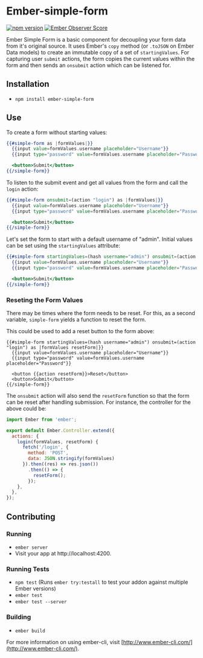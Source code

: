 # Ember-simple-form

[![npm version](https://badge.fury.io/js/ember-simple-form.svg)](http://badge.fury.io/js/ember-simple-form)
[![Ember Observer Score](http://emberobserver.com/badges/ember-simple-form.svg)](http://emberobserver.com/addons/ember-simple-form)

Ember Simple Form is a basic component for decoupling your form data from it's original source.
It uses Ember's `copy` method (or `.toJSON` on Ember Data models) to create an immutable copy of a set of `startingValues`.
For capturing user `submit` actions, the form copies the current values within the form and then sends an `onsubmit` action which can be listened for.

## Installation

* `npm install ember-simple-form`

## Use

To create a form without starting values:

```hbs
{{#simple-form as |formValues|}}
  {{input value=formValues.username placeholder="Username"}}
  {{input type="password" value=formValues.username placeholder="Password"}}

  <button>Submit</button>
{{/simple-form}}
```

To listen to the submit event and get all values from the form and call the `login` action:

```hbs
{{#simple-form onsubmit=(action "login") as |formValues|}}
  {{input value=formValues.username placeholder="Username"}}
  {{input type="password" value=formValues.username placeholder="Password"}}

  <button>Submit</button>
{{/simple-form}}
```

Let's set the form to start with a default username of "admin".
Initial values can be set using the `startingValues` attribute:

```hbs
{{#simple-form startingValues=(hash username="admin") onsubmit=(action "login") as |formValues|}}
  {{input value=formValues.username placeholder="Username"}}
  {{input type="password" value=formValues.username placeholder="Password"}}

  <button>Submit</button>
{{/simple-form}}
```

### Reseting the Form Values

There may be times where the form needs to be reset.
For this, as a second variable, `simple-form` yields a function to reset the form.

This could be used to add a reset button to the form above:

```htmlbars
{{#simple-form startingValues=(hash username="admin") onsubmit=(action "login") as |formValues resetForm|}}
  {{input value=formValues.username placeholder="Username"}}
  {{input type="password" value=formValues.username placeholder="Password"}}

  <button {{action resetForm}}>Reset</button>
  <button>Submit</button>
{{/simple-form}}
```

The `onsubmit` action will also send the `resetForm` function so that the form can be reset after handling submission.
For instance, the controller for the above could be:

```js
import Ember from 'ember';

export default Ember.Controller.extend({
  actions: {
    login(formValues, resetForm) {
      fetch('/login', {
        method: 'POST',
        data: JSON.stringify(formValues)
      }).then((res) => res.json())
        .then(() => {
          resetForm();
        });
    },
  },
});
```

## Contributing

### Running

* `ember server`
* Visit your app at http://localhost:4200.

### Running Tests

* `npm test` (Runs `ember try:testall` to test your addon against multiple Ember versions)
* `ember test`
* `ember test --server`

### Building

* `ember build`

For more information on using ember-cli, visit [http://www.ember-cli.com/](http://www.ember-cli.com/).
